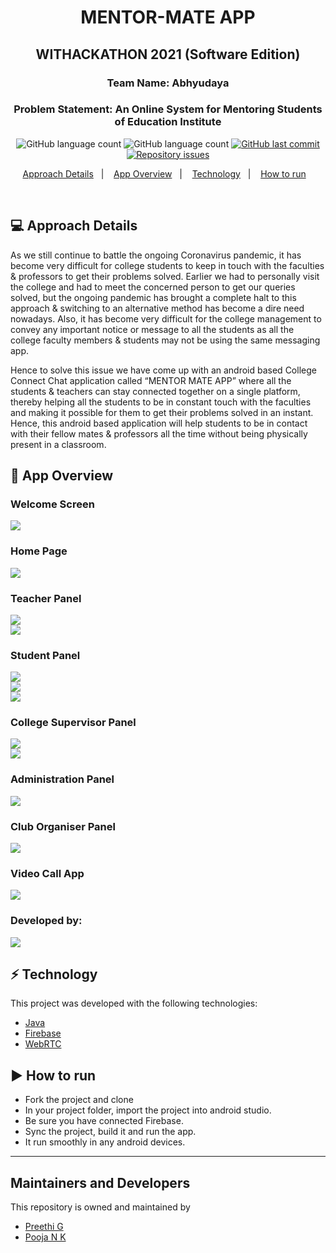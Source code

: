 <h1 align="center">
  MENTOR-MATE APP
</h1>
<h2 align="center">WITHACKATHON 2021 (Software Edition)</h2>
<h3 align="center">
  Team Name: Abhyudaya
</h3>
<h3 align="center">
Problem Statement: An Online System for Mentoring Students of Education Institute </h3>
<p align="center">
  <img alt="GitHub language count" src="https://img.shields.io/github/languages/count/preethi4848/Mentor-Mate-App">
  
  <img alt="GitHub language count" src="https://img.shields.io/github/languages/top/preethi4848/Mentor-Mate-App">

  <a href="https://github.com/preethi4848/Mentor-Mate-App/commits/master">
    <img alt="GitHub last commit" src="https://img.shields.io/github/last-commit/preethi4848/Mentor-Mate-App">
  </a>

  <a href="https://github.com/preethi4848/Mentor-Mate-App/issues">
    <img alt="Repository issues" src="https://img.shields.io/github/issues/preethi4848/Mentor-Mate-App">
  </a>
  
  </a>
</p>

<p align="center">
  <a href="#-project">Approach Details</a>&nbsp;&nbsp;&nbsp;|&nbsp;&nbsp;&nbsp;
  <a href="#features">App Overview</a>&nbsp;&nbsp;&nbsp;|&nbsp;&nbsp;&nbsp;
  <a href="#technology">Technology</a>&nbsp;&nbsp;&nbsp;|&nbsp;&nbsp;&nbsp; 
  <a href="#arrow_forward-how-to-run">How to run</a>&nbsp;&nbsp;&nbsp; 
</p>

<br>

## 💻 Approach Details

As we still continue to battle the ongoing Coronavirus pandemic, it has become very difficult for college students to keep in touch with the faculties & professors to get their problems solved. Earlier we had to personally visit the college and had to meet the concerned person to get our queries solved, but the ongoing pandemic has brought a complete halt to this approach & switching to an alternative method has become a dire need nowadays. Also, it has become very difficult for the college management to convey any important notice or message to all the students as all the college faculty members & students may not be using the same messaging app. 

Hence to solve this issue we have come up with an android based College Connect Chat application called
“MENTOR MATE APP” where all the students & teachers can stay connected together on a single platform, thereby helping all the students to be in constant touch with the faculties and making it possible for them to get their problems solved in an instant. Hence, this android based application will help students to be in contact with their fellow mates & professors all the time without being physically present in a classroom.
<br>

## 👨‍ App Overview

### Welcome Screen
<img src="https://github.com/preethi4848/Mentor-Mate-App/blob/main/Screen%20Shots/1.jpg">
<br/>

### Home Page
<img src="https://github.com/preethi4848/Mentor-Mate-App/blob/main/Screen%20Shots/2.jpg">
<br/>

### Teacher Panel
<img src="https://github.com/preethi4848/Mentor-Mate-App/blob/main/Screen%20Shots/3.jpg">
<br/>
<img src="https://github.com/preethi4848/Mentor-Mate-App/blob/main/Screen%20Shots/4.jpg">
<br/>


### Student Panel
<img src="https://github.com/preethi4848/Mentor-Mate-App/blob/main/Screen%20Shots/5.jpg">
<br/>
<img src="https://github.com/preethi4848/Mentor-Mate-App/blob/main/Screen%20Shots/6.jpg">
<br/>
<img src="https://github.com/preethi4848/Mentor-Mate-App/blob/main/Screen%20Shots/7.jpg">
<br/>

### College Supervisor Panel
<img src="https://github.com/preethi4848/Mentor-Mate-App/blob/main/Screen%20Shots/8.jpg">
<br/>
<img src="https://github.com/preethi4848/Mentor-Mate-App/blob/main/Screen%20Shots/9.jpg">
<br/>

### Administration Panel
<img src="https://github.com/preethi4848/Mentor-Mate-App/blob/main/Screen%20Shots/10.jpg">
<br/>

### Club Organiser Panel
<img src="https://github.com/preethi4848/Mentor-Mate-App/blob/main/Screen%20Shots/11.jpg">
<br/>

### Video Call App
<img src="https://github.com/preethi4848/Mentor-Mate-App/blob/main/Screen%20Shots/12.jpg">
<br/>

### Developed by:
<img src="https://github.com/preethi4848/Mentor-Mate-App/blob/main/Screen%20Shots/13.jpg">
<br/>

## ⚡ Technology

This project was developed with the following technologies:

- [Java](https://www.java.com/)
- [Firebase](https://firebase.google.com/)
- [WebRTC](https://webrtc.org/)

## :arrow_forward: How to run

- Fork the project and clone
- In your project folder, import the project into android studio.
- Be sure you have connected Firebase.
- Sync the project, build it and run the app.
- It run smoothly in any android devices.

---
## Maintainers and Developers
This repository is owned and maintained by 
 * [Preethi G](https://github.com/preethi4848)
 * [Pooja N K](https://github.com/#)


